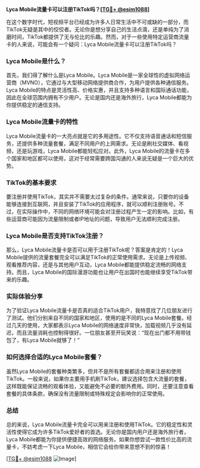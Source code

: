 **Lyca Mobile流量卡可以注册TikTok吗？[[TG💪+ @esim1088](https://t.me/s/esim1088)]**

在这个数字时代，短视频平台已经成为许多人日常生活中不可或缺的一部分，而TikTok无疑是其中的佼佼者。无论你是想分享自己的生活点滴，还是单纯为了消磨时间，TikTok都提供了无与伦比的乐趣。然而，对于一些使用特定运营商流量卡的人来说，可能会有一个疑问：Lyca Mobile流量卡可以注册TikTok吗？

### Lyca Mobile是什么？

首先，我们得了解什么是Lyca Mobile。Lyca Mobile是一家全球性的虚拟网络运营商（MVNO），它通过与大型移动网络提供商合作，为用户提供各种通信服务。Lyca Mobile的特点是灵活性高、价格实惠，并且支持多种语言和国际通话功能，因此在全球范围内拥有不少用户。无论是国内还是海外旅行，Lyca Mobile都能为你提供稳定的通信支持。

### Lyca Mobile流量卡的特性

Lyca Mobile流量卡的一大亮点就是它的多用途性。它不仅支持语音通话和短信服务，还提供多种流量套餐，满足不同用户的上网需求。无论是刷社交媒体、看视频，还是玩游戏，Lyca Mobile都能轻松应对。此外，Lyca Mobile的流量卡在多个国家和地区都可以使用，这对于经常需要跨国沟通的人来说无疑是一个巨大的优势。

### TikTok的基本要求

要注册并使用TikTok，其实并不需要太过复杂的条件。通常来说，只要你的设备能够连接到互联网，并且安装了TikTok的应用程序，就可以顺利注册账号。不过，在实际操作中，不同的网络环境可能会对注册过程产生一定的影响。比如，有些运营商可能因为流量限制或者IP地址的问题，导致用户无法顺利完成注册。

### Lyca Mobile是否支持TikTok注册？

那么，Lyca Mobile流量卡是否可以用于注册TikTok呢？答案是肯定的！Lyca Mobile提供的流量套餐完全可以满足TikTok的正常使用需求。无论是上传视频、观看推荐内容，还是与其他用户互动，Lyca Mobile都能提供稳定流畅的网络支持。而且，Lyca Mobile的国际漫游功能也让用户在出国时也能继续享受TikTok带来的乐趣。

### 实际体验分享

为了验证Lyca Mobile流量卡是否真的适合TikTok用户，我特意找了几位朋友进行了测试。他们分别来自不同的国家和地区，使用的是不同的Lyca Mobile套餐。经过几天的使用，大家都表示Lyca Mobile的网络速度非常快，加载视频几乎没有延迟，而且流量消耗也控制得很好。一位朋友甚至开玩笑说：“现在出门都不用带钱包了，有Lyca Mobile就够了！”

### 如何选择合适的Lyca Mobile套餐？

虽然Lyca Mobile的套餐种类繁多，但并不是所有套餐都适合用来注册和使用TikTok。一般来说，如果你主要用手机刷TikTok，建议选择包含大流量的套餐，这样既能保证流畅的观看体验，又能避免不必要的额外费用。同时，还要注意查看套餐的具体条款，确保没有流量限制或特殊规定会影响你的正常使用。

### 总结

总的来说，Lyca Mobile流量卡完全可以用来注册和使用TikTok。它的稳定性和灵活性使得它成为许多TikTok爱好者的首选。无论你是国内用户还是海外旅行者，Lyca Mobile都能为你提供便捷高效的网络服务。如果你想尝试一款性价比高的流量卡，不妨考虑一下Lyca Mobile，相信它会给你带来意想不到的惊喜！

[[TG💪+ @esim1088](https://t.me/s/esim1088) ![Image](https://i.postimg.cc/4NQfJmqS/Snipaste-2025-05-13-00-14-12.png)]